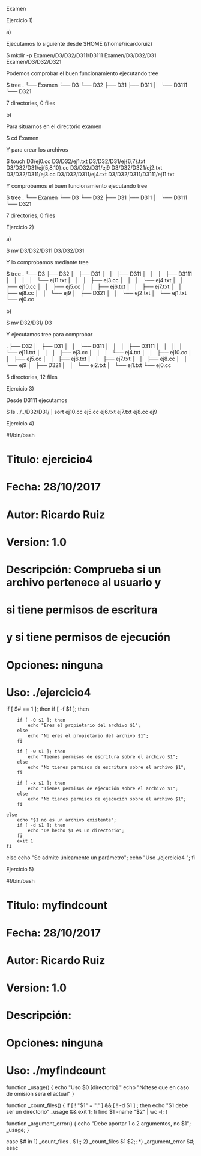 Examen

Ejercicio 1)

a)

Ejecutamos lo siguiente desde $HOME (/home/ricardoruiz)

$ mkdir -p Examen/D3/D32/D311/D3111 Examen/D3/D32/D31 Examen/D3/D32/D321

Podemos comprobar el buen funcionamiento ejecutando tree

$ tree
.
└── Examen
    └── D3
        └── D32
            ├── D31
            ├── D311
            │   └── D3111
            └── D321

7 directories, 0 files


b)

Para situarnos en el directorio examen

$ cd Examen

Y para crear los archivos

$ touch D3/ej0.cc D3/D32/ej1.txt D3/D32/D31/ej{6,7}.txt D3/D32/D31/ej{5,8,10}.cc D3/D32/D31/ej9 D3/D32/D321/ej2.txt D3/D32/D311/ej3.cc D3/D32/D311/ej4.txt D3/D32/D311/D3111/ej11.txt

Y comprobamos el buen funcionamiento ejecutando tree

$ tree
.
└── Examen
    └── D3
        └── D32
            ├── D31
            ├── D311
            │   └── D3111
            └── D321

7 directories, 0 files

Ejercicio 2)


a)

$ mv D3/D32/D311 D3/D32/D31

Y lo comprobamos mediante tree

$ tree
.
└── D3
    ├── D32
    │   ├── D31
    │   │   ├── D311
    │   │   │   ├── D3111
    │   │   │   │   └── ej11.txt
    │   │   │   ├── ej3.cc
    │   │   │   └── ej4.txt
    │   │   ├── ej10.cc
    │   │   ├── ej5.cc
    │   │   ├── ej6.txt
    │   │   ├── ej7.txt
    │   │   ├── ej8.cc
    │   │   └── ej9
    │   ├── D321
    │   │   └── ej2.txt
    │   └── ej1.txt
    └── ej0.cc


b)

$ mv D32/D31/ D3

Y ejecutamos tree para comprobar


.
├── D32
│   ├── D31
│   │   ├── D311
│   │   │   ├── D3111
│   │   │   │   └── ej11.txt
│   │   │   ├── ej3.cc
│   │   │   └── ej4.txt
│   │   ├── ej10.cc
│   │   ├── ej5.cc
│   │   ├── ej6.txt
│   │   ├── ej7.txt
│   │   ├── ej8.cc
│   │   └── ej9
│   ├── D321
│   │   └── ej2.txt
│   └── ej1.txt
└── ej0.cc

5 directories, 12 files

Ejercicio 3)

Desde D3111 ejecutamos

$ ls ../../D32/D31/ | sort
ej10.cc
ej5.cc
ej6.txt
ej7.txt
ej8.cc
ej9


Ejercicio 4)


#!/bin/bash
# Titulo:       ejercicio4
# Fecha:        28/10/2017
# Autor:        Ricardo Ruiz
# Version:      1.0
# Descripción:  Comprueba si un archivo pertenece al usuario y 
#               si tiene permisos de escritura
#               y si tiene permisos de ejecución
# Opciones: ninguna
# Uso: ./ejercicio4 <archivo>


if [ $# == 1 ]; then
    if [ -f $1 ]; then 

        if [ -O $1 ]; then
            echo "Eres el propietario del archivo $1";
        else
            echo "No eres el propietario del archivo $1";
        fi

        if [ -w $1 ]; then
            echo "Tienes permisos de escritura sobre el archivo $1";
        else
            echo "No tienes permisos de escritura sobre el archivo $1";
        fi

        if [ -x $1 ]; then
            echo "Tienes permisos de ejecución sobre el archivo $1";
        else
            echo "No tienes permisos de ejecución sobre el archivo $1";
        fi

    else
        echo "$1 no es un archivo existente";
        if [ -d $1 ]; then
            echo "De hecho $1 es un directorio";
        fi
        exit 1
    fi
else
    echo "Se admite únicamente un parámetro";
    echo "Uso ./ejercicio4 <archivo>";
fi

Ejercicio 5)


#!/bin/bash
# Titulo:       myfindcount
# Fecha:        28/10/2017
# Autor:        Ricardo Ruiz
# Version:      1.0
# Descripción:  
#              
#             
# Opciones: ninguna
# Uso: ./myfindcount <archivo>

function _usage() {
    echo "Uso $0 [directorio] <expresion-regular>"
    echo "Nótese que en caso de omision <directorio> sera el actual"
}

function _count_files() {
    if [ ! "$1" = "." ] && [ ! -d $1 ] ; then
        echo "$1 debe ser un directorio"
        _usage && exit 1;
    fi
    find $1 -name "$2" | wc -l;
}

function _argument_error() {
    echo "Debe aportar 1 o 2 argumentos, no $1";
    _usage;
}

case $# in
    1) _count_files . $1;;
    2) _count_files $1 $2;;
    *)  _argument_error $#;
esac

